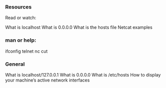 ### Resources
Read or watch:

What is localhost
What is 0.0.0.0
What is the hosts file
Netcat examples

### man or help:

ifconfig
telnet
nc
cut

### General
What is localhost/127.0.0.1
What is 0.0.0.0
What is /etc/hosts
How to display your machine’s active network interfaces
